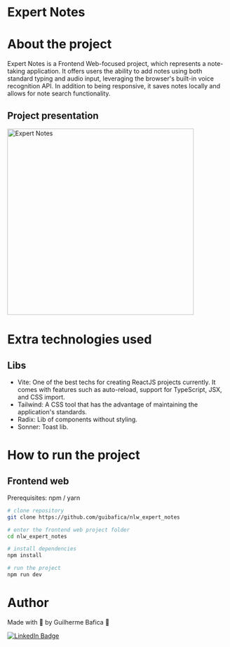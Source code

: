 # Expert Notes

# About the project

Expert Notes is a Frontend Web-focused project, which represents a note-taking application. It offers users the ability to add notes using both standard typing and audio input, leveraging the browser's built-in voice recognition API. In addition to being responsive, it saves notes locally and allows for note search functionality.

## Project presentation

<img
  alt="Expert Notes" 
  title="Expert Notes' presentation gif" 
  src="./github/src" 
  height="425" 
/>

  <!-- src="./github/src/logo-nlw-expert.svg"  -->

# Extra technologies used

## Libs

- Vite: One of the best techs for creating ReactJS projects currently. It comes with features such as auto-reload, support for TypeScript, JSX, and CSS import.
- Tailwind: A CSS tool that has the advantage of maintaining the application's standards.
- Radix: Lib of components without styling.
- Sonner: Toast lib.

# How to run the project

## Frontend web

Prerequisites: npm / yarn

```bash
# clone repository
git clone https://github.com/guibafica/nlw_expert_notes

# enter the frontend web project folder
cd nlw_expert_notes

# install dependencies
npm install

# run the project
npm run dev
```

# Author

Made with 💜 by Guilherme Bafica 👋

[![LinkedIn Badge](https://img.shields.io/badge/-GuilhermeBafica-blue?style=flat-square&logo=Linkedin&logoColor=white&link=https://www.linkedin.com/in/guilhermebafica/)](https://www.linkedin.com/in/guilhermebafica/)
